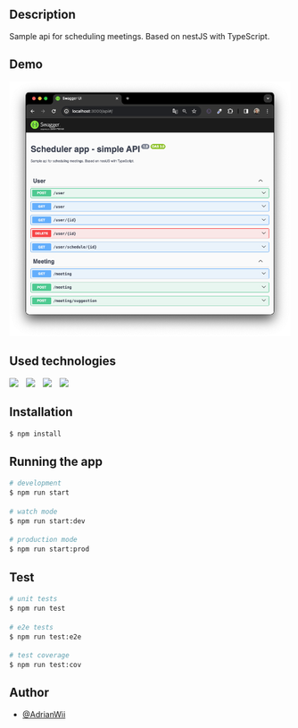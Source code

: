 ## Description

Sample api for scheduling meetings. Based on nestJS with TypeScript.


## Demo

<div style="text-align:center;">
    <img src="screenshots/api.png" alt="Swagger documentation">
</div>

## Used technologies

<img src="https://raw.githubusercontent.com/remojansen/logo.ts/master/ts.png" height="40" style="margin-right: 10px">  
<img src="https://nestjs.com/img/logo_text.svg" height="40" style="margin-right: 10px">  
<img src="https://swagger.io/swagger/media/assets/images/swagger_logo.svg" height="40" style="margin-right: 10px">  
<img src="https://upload.wikimedia.org/wikipedia/commons/thumb/3/38/SQLite370.svg/2560px-SQLite370.svg.png" height="40" style="margin-right: 10px">


## Installation

```bash
$ npm install
```

## Running the app

```bash
# development
$ npm run start

# watch mode
$ npm run start:dev

# production mode
$ npm run start:prod
```

## Test

```bash
# unit tests
$ npm run test

# e2e tests
$ npm run test:e2e

# test coverage
$ npm run test:cov
```

## Author

- [@AdrianWii](https://www.github.com/AdrianWii)
